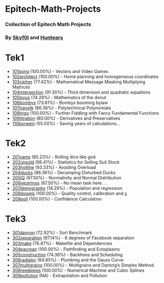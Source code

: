# Epitech-Math-Projects

### Collection of Epitech Math Projects
### By [Skyf0l](https://github.com/skyf0l) and [Huntears](https://github.com/huntears/)

# Tek1

- [101pong](Tek1/101pong_2019/) (100.00%) - Vectors and Video Games
- [102architect](Tek1/102architect_2019/) (100.00%) - Home planning and homogeneous coordinates
- [103cipher](Tek1/103cipher_2019/) (77.42%) - Mathematical Message Masking Multiplying Matrices
- [104intersection](Tek1/104intersection_2019/) (91.30%) - Third dimension and quadratic equations
- [105torus](Tek1/105torus_2019/) (74.29%) - Mathematics of the donut
- [106bombyx](Tek1/106bombyx_2019/) (73.81%) - Bombyx booming bylaw
- [107transfe](Tek1/107transfer2019/) (86.36%) - Polytechnical Polynomials
- [108trigo](Tek1/108trigo_2019/) (100.00%) - Further Fiddling with Fancy Fundamental Functions
- [109titration](Tek1/109titration_2019/) (80.00%) - Derivatives and Preservatives
- [110borwein](Tek1/110borwein_2019/) (55.00%) - Saving years of calculations...

# Tek2

- [201yams](Tek2/201yams_2020/) (85.23%) - Rolling dice like god
- [202unsold](Tek2/202unsold_2020/) (56.41%) - Statistics for Selling Suit Stock
- [203hotline](Tek2/203hotline_2020/) (93.33%) - Avoiding Overload
- [204ducks](Tek2/204ducks_2020/) (86.36%) - Decamping Disturbed Ducks
- [205IQ](Tek2/205IQ_2020/) (97.50%) - Normativity and Normal Distribution
- [206neutrinos](Tek2/206neutrinos_2020/) (87.50%) - No mean task here. . .
- [207demography](Tek2/207demography_2020/) (14.29%) - Population and regression
- [208dowels](Tek2/208dowels_2020/) (100.00%) - Quality control, calibration and χ
- [209poll](Tek2/209poll_2020/) (100.00%) - Conﬁdence Calculation

# Tek3

- [301dannon](Tek3/301dannon_2021/) (72.92%) - Sort Benchmark
- [302separation](Tek3/302separation_2021/) (97.14%) - 6 degrees of Facebook separation
- [303make](Tek3/303make_2021/) (76.47%) - Makeﬁle and Dependencies
- [304pacman](Tek3/304pacman_2021/) (100.00%) - Pathﬁnding and Ectoplasms
- [305construction](Tek3/305construction_2021/) (74.36%) - Backhoes and Scheduling
- [306radiator](Tek3/306radiator_2021/) (84.85%) - Plumbing and the Gauss Curve
- [307multigrains](Tek3/307multigrains_2021/) (100.00%) - Multigrains and Dantzig’s Simplex Method
- [308reedpipes](Tek3/308reedpipes_2021/) (100.00%) - Numerical Machine and Cubic Splines
- [309pollution](Tek3/309pollution_2021/) (NA) - Extrapolation and Pollution
